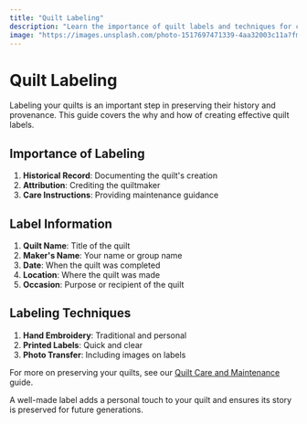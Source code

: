 ```yaml
---
title: "Quilt Labeling"
description: "Learn the importance of quilt labels and techniques for creating informative and attractive labels for your quilts."
image: "https://images.unsplash.com/photo-1517697471339-4aa32003c11a?fm=jpg&w=1200"
---
```


# Quilt Labeling

Labeling your quilts is an important step in preserving their history and provenance. This guide covers the why and how of creating effective quilt labels.

## Importance of Labeling

1. **Historical Record**: Documenting the quilt's creation
2. **Attribution**: Crediting the quiltmaker
3. **Care Instructions**: Providing maintenance guidance

## Label Information

1. **Quilt Name**: Title of the quilt
2. **Maker's Name**: Your name or group name
3. **Date**: When the quilt was completed
4. **Location**: Where the quilt was made
5. **Occasion**: Purpose or recipient of the quilt

## Labeling Techniques

1. **Hand Embroidery**: Traditional and personal
2. **Printed Labels**: Quick and clear
3. **Photo Transfer**: Including images on labels

For more on preserving your quilts, see our [Quilt Care and Maintenance](/pillars/quilt-care-maintenance) guide.

A well-made label adds a personal touch to your quilt and ensures its story is preserved for future generations.